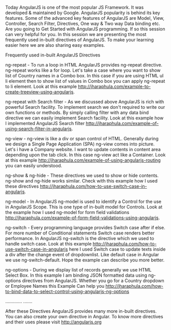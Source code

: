 Today AngularJS is one of the most popular JS Framework. It was developed & maintained by Google. AngularJS popularity is behind its key features. Some of the advanced key features of AngularJS are Model, View, Controller, Search Filter, Directives, One way & Two way Data binding etc. Are you going to Get Started with AngularJS programming. If so this session can very helpful for you. In this session we are presenting the most frequently used in-built directives of AngularJS. To make your learning easier here we are also sharing easy examples.

 



 
 Frequently used in-built AngularJS Directives

 ng-repeat - To run a loop in HTML AngularJS provides ng-repeat directive. ng-repeat works like a for loop. Let's take a case where you want to show list of Country names in a Combo box. In this case if you are using HTML ul li element then to show list of values in Combo box you can apply ng-repeat to li element. Look at this example http://jharaphula.com/example-to-create-treeview-using-angularjs.

 ng-repeat with Search filter - As we discussed above AngularJS is rich with powerful Search facility. To implement search we don't required to write our own functions or methods. By simply calling filter with any data bind directive we can easily implement Search facility. Look at this example how I implemented AngularJS Search filter http://jharaphula.com/example-of-using-search-filter-in-angularjs.

 ng-view - ng-view is like a div or span control of HTML. Generally during we design a Single Page Application (SPA) ng-view comes into picture. Let's i have a Company website. I want to update contents in content area depending upon the tab click. In this case ng-view act like a Container. Look at this example http://jharaphula.com/example-of-using-angularjs-routing you can easily understood.

 ng-show & ng-hide - These directives we used to show or hide contents. ng-show and ng-hide works similar. Check with this example how I used these directives http://jharaphula.com/how-to-use-switch-case-in-angularjs.

 ng-model - In AngularJS ng-model is used to identify a Control for the use in AngularJS Scope. This is one type of in-built model for Controls. Look at the example how I used ng-model for form field validations http://jharaphula.com/example-of-form-field-validations-using-angularjs.

 ng-switch - Every programming language provides Switch case after if else. For more number of Conditional statements Switch case renders better performance. In AngularJS ng-switch is the directive which we used to handle switch case. Look at this example http://jharaphula.com/how-to-use-switch-case-in-angularjs here I used Switch case to update texts inside a div after the change event of dropdownlist. Like default case in Angular we use ng-switch-default. Hope the example can describe you more better.

 ng-options - During we display list of records generally we use HTML Select Box. In this example I am binding JSON formatted data using ng-options directives from AngularJS. Whether you go for a Country dropdown or Employee Names this Example Can help you http://jharaphula.com/how-to-bind-data-to-select-control-using-angularjs-ng-options 

 .............
.......

 After these Directives AngularJS provides many more in-built directives. You can also create your own directive in Angular. To know more directives and their uses please visit http://angularjs.org
